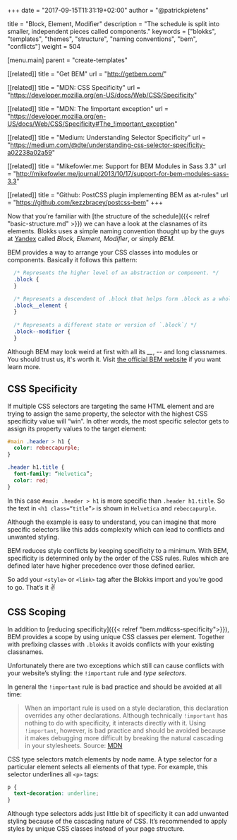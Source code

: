 +++
date            = "2017-09-15T11:31:19+02:00"
author          = "@patrickpietens"

title           = "Block, Element, Modifier"
description     = "The schedule is split into smaller, independent pieces called components."
keywords        = ["blokks", "templates", "themes", "structure", "naming conventions", "bem", "conflicts"]
weight          = 504

[menu.main]
parent          = "create-templates"

[[related]]
title = "Get BEM"
url = "http://getbem.com/"

[[related]]
title = "MDN: CSS Specificity"
url = "https://developer.mozilla.org/en-US/docs/Web/CSS/Specificity"

[[related]]
title = "MDN: The !important exception"
url = "https://developer.mozilla.org/en-US/docs/Web/CSS/Specificity#The_!important_exception"

[[related]]
title = "Medium: Understanding Selector Specificity"
url = "https://medium.com/@dte/understanding-css-selector-specificity-a02238a02a59"

[[related]]
title = "Mikefowler.me: Support for BEM Modules in Sass 3.3"
url = "http://mikefowler.me/journal/2013/10/17/support-for-bem-modules-sass-3.3"

[[related]]
title = "Github: PostCSS plugin implementing BEM as at-rules"
url = "https://github.com/kezzbracey/postcss-bem"
+++

Now that you’re familiar with [the structure of the schedule]({{< relref "basic-structure.md" >}}) we can have a look at the clasnames of its elements. Blokks uses a simple naming convention thought up by the guys at [Yandex](https://tech.yandex.com/bem/) called *Block, Element, Modifier*, or simply *BEM*. 

BEM provides a way to arrange your CSS classes into modules or components. Basically it follows this pattern:

```css
  /* Represents the higher level of an abstraction or component. */
  .block {
  }

  /* Represents a descendent of .block that helps form .block as a whole. */
  .block__element {
  }
	
  /* Represents a different state or version of `.block`/ */
  .block--modifier {
  }
```

Although BEM may look weird at first with all its *_\_*, *-\-* and long classnames. You should trust us, it's worth it. Visit [the official BEM website](http://getbem.com/naming/) if you want learn more.

## CSS Specificity
If multiple CSS selectors are targeting the same HTML element and are trying to assign the same property, the selector with the highest CSS specificity value will “win”. In other words, the most specific selector gets to assign its property values to the target element: 

```css
#main .header > h1 {
  color: rebeccapurple;
}

.header h1.title {
  font-family: “Helvetica”;
  color: red;
}
```

In this case `#main .header > h1` is more specific than `.header h1.title`. So the text in `<h1 class=“title”>` is shown in `Helvetica` and `rebeccapurple`. 
 
Although the example is easy to understand, you can imagine that more specific selectors like this adds complexity which can lead to conflicts and unwanted styling. 

BEM reduces style conflicts by keeping specificity to a minimum. With BEM, specificity is determined only by the order of the CSS rules. Rules which are defined later have higher precedence over those defined earlier. 

So add your `<style>` or `<link>` tag after the Blokks import and you’re good to go. That’s it ✌️ 
  
## CSS Scoping
In addition to [reducing specificity]({{< relref "bem.md#css-specificity">}}), BEM provides a scope by using unique CSS classes per element. Together with prefixing classes with `.blokks` it avoids conflicts with your existing classnames.

Unfortunately there are two exceptions which still can cause conflicts with your website’s styling: the `!important` rule and *type selectors*.

In general the `!important` rule is bad practice and should be avoided at all time:

> When an important rule is used on a style declaration, this declaration overrides any other declarations. Although technically `!important` has nothing to do with specificity, it interacts directly with it. Using `!important`, however, is bad practice and should be avoided because it makes debugging more difficult by breaking the natural cascading in your stylesheets. Source: [MDN](https://developer.mozilla.org/en-US/docs/Web/CSS/Specificity#The_!important_exception)

CSS type selectors match elements by node name. A type selector for a particular element selects all elements of that type. For example, this selector underlines all `<p>` tags:

```css
p {
  text-decoration: underline;
}
```

Although type selectors adds just little bit of specificity it can add unwanted styling because of the cascading nature of CSS. It’s recommended to apply styles by unique CSS classes instead of your page structure.